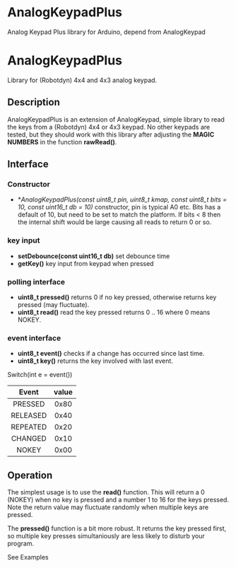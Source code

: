 # AnalogKeypadPlus
Analog Keypad Plus library for Arduino, depend from AnalogKeypad

# AnalogKeypadPlus

Library for (Robotdyn) 4x4 and 4x3 analog keypad.


## Description

AnalogKeypadPlus is an extension of AnalogKeypad, simple library to read the keys from a (Robotdyn) 4x4 or 4x3 keypad.
No other keypads are tested, but they should work with this library after adjusting
the **MAGIC NUMBERS** in the function **rawRead()**.


## Interface


### Constructor

- **AnalogKeypadPlus(const uint8_t pin, uint8_t *kmap, const uint8_t bits = 10, const uint16_t db = 10)** constructor, pin is typical A0 etc.
Bits has a default of 10, but need to be set to match the platform.
If bits < 8 then the internal shift would be large causing all reads to return 0 or so.

### key input
- **setDebounce(const uint16_t db)** set debounce time
- **getKey()** key input from keypad when pressed

### polling interface

- **uint8_t pressed()** returns 0 if no key pressed, otherwise returns key pressed (may fluctuate).
- **uint8_t read()** read the key pressed returns 0 .. 16 where 0 means NOKEY.


### event interface

- **uint8_t event()** checks if a change has occurred since last time.
- **uint8_t key()** returns the key involved with last event.

Switch(int e = event()) 
  
| Event    | value |
|:--------:|:-----:|
| PRESSED  | 0x80  |
| RELEASED | 0x40  |
| REPEATED | 0x20  |
| CHANGED  | 0x10  |
| NOKEY    | 0x00  |


## Operation

The simplest usage is to use the **read()** function. 
This will return a 0 (NOKEY) when no key is pressed and
a number 1 to 16 for the keys pressed. Note the return value may
fluctuate randomly when multiple keys are pressed.

The **pressed()** function is a bit more robust.
It returns the key pressed first, so multiple key presses simultaniously 
are less likely to disturb your program.

See Examples
